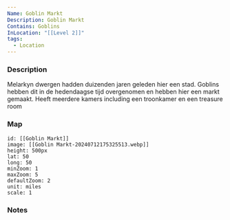 ```yaml
---
Name: Goblin Markt
Description: Goblin Markt
Contains: Goblins
InLocation: "[[Level 2]]"
tags:
  - Location
---
```



### Description
Melarkyn dwergen hadden duizenden jaren geleden hier een stad.
Goblins hebben dit in de hedendaagse tijd overgenomen en hebben hier een markt gemaakt.
Heeft meerdere kamers including een troonkamer en een treasure room

### Map
```leaflet
id: [[Goblin Markt]]
image: [[Goblin Markt-20240712175325513.webp]]
height: 500px
lat: 50
long: 50
minZoom: 1
maxZoom: 5
defaultZoom: 2
unit: miles
scale: 1
```


### Notes

